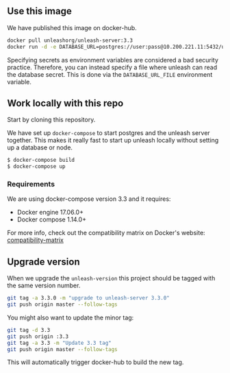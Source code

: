 ## Use this image

We have published this image on docker-hub. 

```bash
docker pull unleashorg/unleash-server:3.3
docker run -d -e DATABASE_URL=postgres://user:pass@10.200.221.11:5432/unleash unleashorg/unleash-server
```

Specifying secrets as environment variables are considered a bad security practice. Therefore, you can instead specify a file where unleash can read the database secret. This is done via the `DATABASE_URL_FILE` environment variable.


## Work locally with this repo 
Start by cloning this repository. 

We have set up `docker-compose` to start postgres and the unleash server together. This makes it really fast to start up
unleash locally without setting up a database or node.

```bash
$ docker-compose build
$ docker-compose up
```

### Requirements
We are using docker-compose version 3.3 and it requires:

- Docker engine 17.06.0+
- Docker compose 1.14.0+

For more info, check out the compatibility matrix on Docker's website: [compatibility-matrix](
https://docs.docker.com/compose/compose-file/compose-versioning/#compatibility-matrix)



## Upgrade version
When we upgrade the `unleash-version` this project should be tagged with the same version number.

```bash
git tag -a 3.3.0 -m "upgrade to unleash-server 3.3.0"
git push origin master --follow-tags
```

You might also want to update the minor tag:

```bash
git tag -d 3.3
git push origin :3.3
git tag -a 3.3 -m "Update 3.3 tag"
git push origin master --follow-tags
```

This will automatically trigger docker-hub to build the new tag. 

